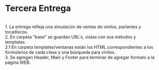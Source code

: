 # Tercera Entrega #
<br>
1. La entrega refleja una simulación de ventas de vinilos, parlantes y tocadiscos.<br>
2. En carpeta "base" se guardan URL's, vistas con sus métodos y templates.<br>
2.1 En carpeta templates/ventanas están los HTML correspondientes a los formularios de cada clase y una búsqueda para vinilos.<br>
3. Se agregan Header, Main y Footer para terminar de agregar formato a la página WEB.
